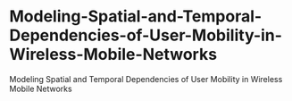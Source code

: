 # Modeling-Spatial-and-Temporal-Dependencies-of-User-Mobility-in-Wireless-Mobile-Networks
Modeling Spatial and Temporal Dependencies of User Mobility in Wireless Mobile Networks
